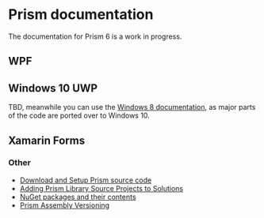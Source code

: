 # Prism documentation

The documentation for Prism 6 is a work in progress.

## WPF

## Windows 10 UWP

TBD, meanwhile you can use the [Windows 8 documentation](https://msdn.microsoft.com/en-us/library/windows/apps/xx130643.aspx), as major parts of the code are ported over to Windows 10.

## Xamarin Forms

### Other

- [Download and Setup Prism source code](DownloadandSetupPrism.md#download-and-setup-the-prism-source-code)
- [Adding Prism Library Source Projects to Solutions](DownloadandSetupPrism.md#adding-prism-library-source-projects-to-solutions)
- [NuGet packages and their contents](DownloadandSetupPrism.md#nuget-packages)
- [Prism Assembly Versioning](AssemblyVersioning.md)
